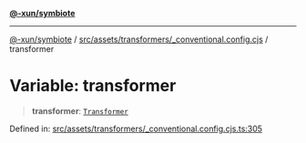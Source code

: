 [**@-xun/symbiote**](../../../../../README.md)

***

[@-xun/symbiote](../../../../../README.md) / [src/assets/transformers/\_conventional.config.cjs](../README.md) / transformer

# Variable: transformer

> **transformer**: [`Transformer`](../../../type-aliases/Transformer.md)

Defined in: [src/assets/transformers/\_conventional.config.cjs.ts:305](https://github.com/Xunnamius/symbiote/blob/6c12fe85338c1ca20a9b3dedd0e391ce548a98a4/src/assets/transformers/_conventional.config.cjs.ts#L305)
